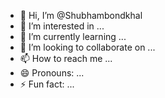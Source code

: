 - 👋 Hi, I’m @Shubhambondkhal
- 👀 I’m interested in ...
- 🌱 I’m currently learning ...
- 💞️ I’m looking to collaborate on ...
- 📫 How to reach me ...
- 😄 Pronouns: ...
- ⚡ Fun fact: ...

<!---
Shubhambondkhal/Shubhambondkhal is a ✨ special ✨ repository because its `README.md` (this file) appears on your GitHub profile.
You can click the Preview link to take a look at your changes.
--->
